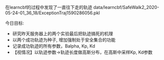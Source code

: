 

在learncbf的过程中发现了一直往下走的轨迹
data/learncbf/SafeWalk2_2020-05-24-01_36_18/ExceptionTraj1590286056.pkl

今日目标:
- 研究昨天服务器上的两个实验最后把轨迹搞死的机理
- 以两个成功轨迹为种子, 增加强制处于安全集合的功能
- 记录成功轨迹的所有参数，Balpha, Kp, Kd
- 【视情况】以轨迹参数->轨迹长度做高斯分布，在高斯中采样Kp, Kd参数